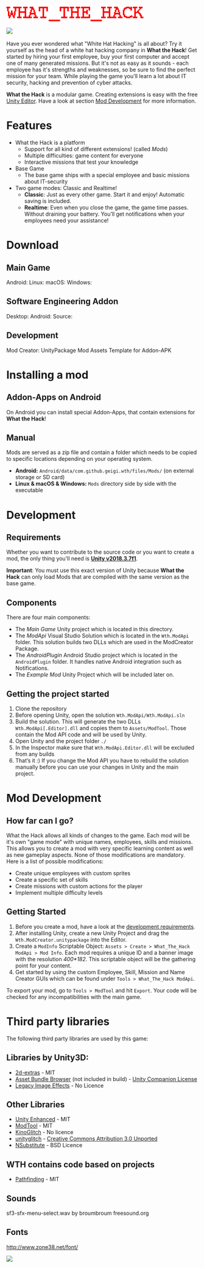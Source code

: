 ![What\_the\_Hack][image-1]

![][image-2]

Have you ever wondered what "White Hat Hacking" is all about? Try it yourself as the head of a white hat hacking company in **What the Hack**!
Get started by hiring your first employee, buy your first computer and accept one of many generated missions. But it's not as easy as it sounds - each employee has it's strengths and weaknesses, so be sure to find the perfect mission for your team.
While playing the game you'll learn a lot about IT security, hacking and prevention of cyber attacks.

**What the Hack** is a modular game. Creating extensions is easy with the free [Unity Editor][1]. Have a look at section [Mod Development][2] for more information.

# Features
- What the Hack is a platform
	- Support for all kind of different extensions! (called *Mods*)
	- Multiple difficulties: game content for everyone
	- Interactive missions that test your knowledge
- Base Game
	- The base game ships with a special employee and basic missions about IT-security
- Two game modes: Classic and Realtime!
	- **Classic**: Just as every other game. Start it and enjoy! Automatic saving is included.
	- **Realtime**: Even when you close the game, the game time passes. Without draining your battery. You’ll get notifications when your employees need your assistance! 

# Download
## Main Game
Android: 
Linux:
macOS:
Windows:

## Software Engineering Addon
Desktop:
Android:
Source:

## Development
Mod Creator: UnityPackage
Mod Assets
Template for Addon-APK

# Installing a mod
## Addon-Apps on Android
On Android you can install special Addon-Apps, that contain extensions for **What the Hack**!

## Manual
Mods are served as a zip file and contain a folder which needs to be copied to specific locations depending on your operating system.
- **Android:** `Android/data/com.github.geigi.wth/files/Mods/` (on external storage or SD card)
- **Linux & macOS & Windows:** `Mods` directory side by side with the executable

# Development
## Requirements
Whether you want to contribute to the source code or you want to create a mod, the only thing you'll need is [**Unity v2018.3.7f1**][3]. 

**Important**: You must use this exact version of Unity because **What the Hack** can only load Mods that are compiled with the same version as the base game. 

## Components
There are four main components:
- The *Main Game* Unity project which is located in this directory.
- The *ModApi* Visual Studio Solution which is located in the `Wth.ModApi` folder. This solution builds two DLLs which are used in the ModCreator Package.
- The *AndroidPlugin* Android Studio project which is located in the `AndroidPlugin` folder. It handles native Android integration such as Notifications. 
- The *Example Mod* Unity Project which will be included later on.

## Getting the project started
1. Clone the repository
2. Before opening Unity, open the solution `Wth.ModApi/Wth.ModApi.sln`
3. Build the solution. This will generate the two DLLs `Wth.ModApi[.Editor].dll` and copies them to `Assets/ModTool`. Those contain the Mod API code and will be used by Unity.
4. Open Unity and the project folder `./`
5. In the Inspector make sure that `Wth.ModApi.Editor.dll` will be excluded from any builds
6. That’s it :) If you change the Mod API you have to rebuild the solution manually before you can use your changes in Unity and the main project.

# Mod Development
## How far can I go?
What the Hack allows all kinds of changes to the game. Each mod will be it's own "game mode" with unique names, employees, skills and missions. This allows you to create a mod with very specific learning content as well as new gameplay aspects. None of those modifications are mandatory. Here is a list of possible modifications:
- Create unique employees with custom sprites
- Create a specific set of skills
- Create missions with custom actions for the player
- Implement multiple difficulty levels

## Getting Started
1. Before you create a mod, have a look at the [development requirements][4]. 
2. After installing Unity, create a new Unity Project and drag the `Wth.ModCreator.unitypackage` into the Editor. 
3. Create a `ModInfo` Scriptable Object: `Assets > Create > What_The_Hack ModApi > Mod Info`. Each mod requires a unique ID and a banner image with the resolution _400\*182_. This scriptable object will be the gathering point for your content.
4. Get started by using the custom Employee, Skill, Mission and Name Creator GUIs which can be found under `Tools > What_The_Hack ModApi`. 

To export your mod, go to `Tools > ModTool` and hit `Export`. Your code will be checked for any incompatibilities with the main game. 

# Third party libraries
The following third party libraries are used by this game:

## Libraries by Unity3D:
- [2d-extras][5] - MIT
- [Asset Bundle Browser][6] (not included in build) - [Unity Companion License][7]
- [Legacy Image Effects][8] - No Licence

## Other Libraries
- [Unity Enhanced][9] - MIT
- [ModTool][10] - MIT
- [KinoGlitch][11] - No licence
- [unityglitch][12] - [Creative Commons Attribution 3.0 Unported][13]
- [NSubstitute][14] - BSD Licence

## WTH contains code based on projects
- [Pathfinding][15] - MIT

## Sounds
sf3-sfx-menu-select.wav by broumbroum freesound.org

## Fonts
http://www.zone38.net/font/

![][image-3]

[1]:	https://unity3d.com/de/get-unity/download/archive
[2]:	#mod-development
[3]:	https://unity3d.com/de/get-unity/download/archive
[4]:	#requirements
[5]:	https://github.com/Unity-Technologies/2d-extras
[6]:	https://assetstore.unity.com/packages/slug/93571
[7]:	https://unity3d.com/legal/licenses/Unity_Companion_License
[8]:	https://assetstore.unity.com/packages/essentials/legacy-image-effects-83913
[9]:	https://github.com/hendrik-schulte/UnityEnhanced
[10]:	https://github.com/Hello-Meow/ModTool
[11]:	https://github.com/keijiro/KinoGlitch
[12]:	https://github.com/staffantan/unityglitch
[13]:	http://creativecommons.org/licenses/by/3.0/deed.en_GB
[14]:	http://nsubstitute.github.io
[15]:	https://github.com/SebLague/Pathfinding

[image-1]:	Sprites/ui/GameLogo.png
[image-2]:	Sprites/ui/base_game_banner.png
[image-3]:	https://gitlab.com/geigi/what%5C_the%5C_hack/badges/master/build.svg